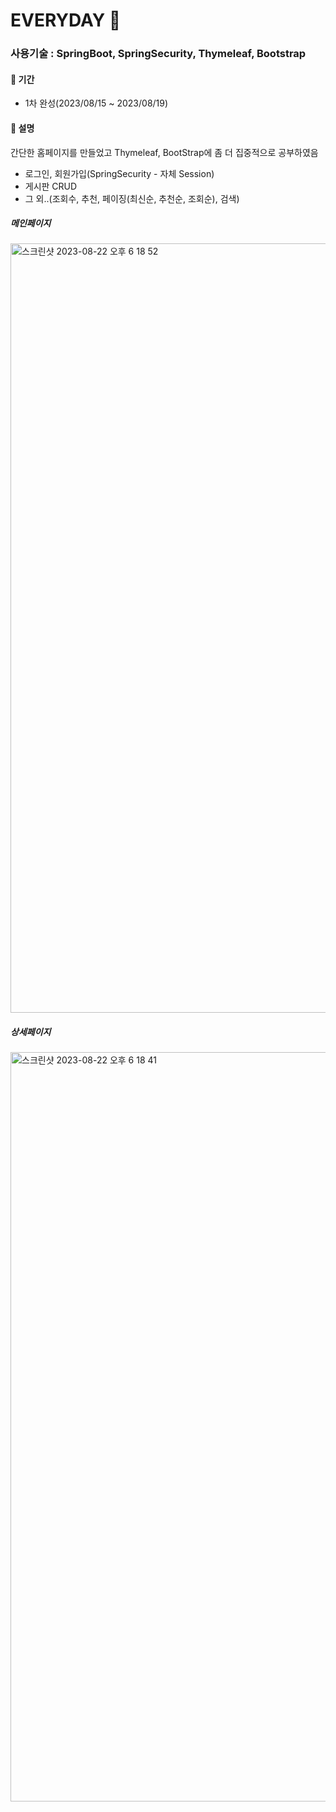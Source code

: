 # EVERYDAY 🌴


### 사용기술 : SpringBoot, SpringSecurity, Thymeleaf, Bootstrap
#### 📍 기간
* 1차 완성(2023/08/15 ~ 2023/08/19)
#### 📍 설명 
간단한 홈페이지를 만들었고 Thymeleaf, BootStrap에 좀 더 집중적으로 공부하였음
* 로그인, 회원가입(SpringSecurity - 자체 Session)
* 게시판 CRUD
* 그 외..(조회수, 추천, 페이징(최신순, 추천순, 조회순), 검색)

##### 메인페이지 
<img width="1231" alt="스크린샷 2023-08-22 오후 6 18 52" src="https://github.com/Changha-dev/everday/assets/68684425/5b8deabd-e512-4ccd-b239-04f335183122">

##### 상세페이지 
<img width="1199" alt="스크린샷 2023-08-22 오후 6 18 41" src="https://github.com/Changha-dev/everday/assets/68684425/194a6dbb-9861-42e5-8584-cdfc04a7b851">


